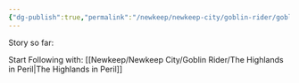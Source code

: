 ```yaml
---
{"dg-publish":true,"permalink":"/newkeep/newkeep-city/goblin-rider/goblin-riders-questline/","updated":"2025-03-25T04:28:22.895+05:30"}
---
```


Story so far:

Start Following with: [[Newkeep/Newkeep City/Goblin Rider/The Highlands in Peril\|The Highlands in Peril]]
